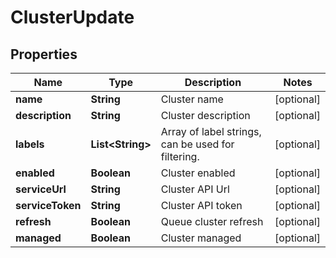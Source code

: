 

# ClusterUpdate

## Properties

Name | Type | Description | Notes
------------ | ------------- | ------------- | -------------
**name** | **String** | Cluster name |  [optional]
**description** | **String** | Cluster description |  [optional]
**labels** | **List&lt;String&gt;** | Array of label strings, can be used for filtering. |  [optional]
**enabled** | **Boolean** | Cluster enabled |  [optional]
**serviceUrl** | **String** | Cluster API Url |  [optional]
**serviceToken** | **String** | Cluster API token |  [optional]
**refresh** | **Boolean** | Queue cluster refresh |  [optional]
**managed** | **Boolean** | Cluster managed |  [optional]



